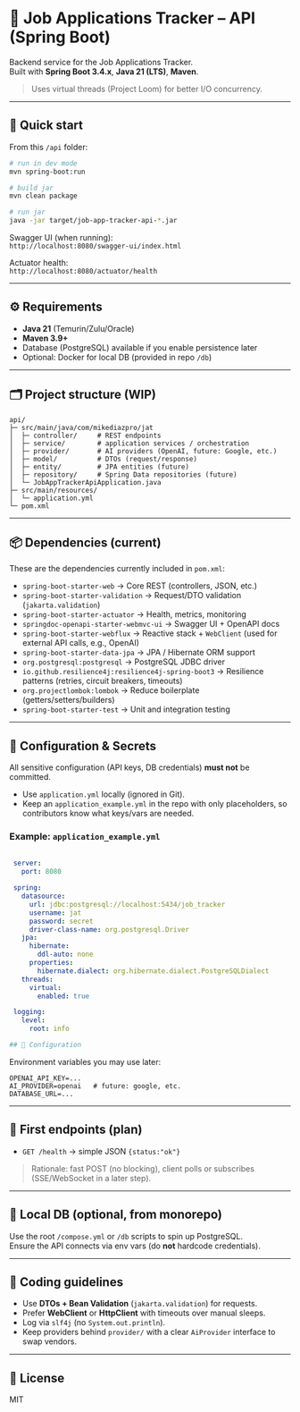 # 🧰 Job Applications Tracker – API (Spring Boot)

Backend service for the Job Applications Tracker.  
Built with **Spring Boot 3.4.x**, **Java 21 (LTS)**, **Maven**.

> Uses virtual threads (Project Loom) for better I/O concurrency.

---

## 🚀 Quick start

From this `/api` folder:

```bash
# run in dev mode
mvn spring-boot:run

# build jar
mvn clean package

# run jar
java -jar target/job-app-tracker-api-*.jar
```

Swagger UI (when running):  
`http://localhost:8080/swagger-ui/index.html`

Actuator health:  
`http://localhost:8080/actuator/health`

---

## ⚙️ Requirements

- **Java 21** (Temurin/Zulu/Oracle)
- **Maven 3.9+**
- Database (PostgreSQL) available if you enable persistence later
- Optional: Docker for local DB (provided in repo `/db`)

---

## 🗂️ Project structure (WIP)

```
api/
├─ src/main/java/com/mikediazpro/jat
│  ├─ controller/     # REST endpoints
│  ├─ service/        # application services / orchestration
│  ├─ provider/       # AI providers (OpenAI, future: Google, etc.)
│  ├─ model/          # DTOs (request/response)
│  ├─ entity/         # JPA entities (future)
│  ├─ repository/     # Spring Data repositories (future)
│  └─ JobAppTrackerApiApplication.java
├─ src/main/resources/
│  └─ application.yml
└─ pom.xml
```

---

## 📦 Dependencies (current)

These are the dependencies currently included in `pom.xml`:

- `spring-boot-starter-web` → Core REST (controllers, JSON, etc.)
- `spring-boot-starter-validation` → Request/DTO validation (`jakarta.validation`)
- `spring-boot-starter-actuator` → Health, metrics, monitoring
- `springdoc-openapi-starter-webmvc-ui` → Swagger UI + OpenAPI docs
- `spring-boot-starter-webflux` → Reactive stack + `WebClient` (used for external API calls, e.g., OpenAI)
- `spring-boot-starter-data-jpa` → JPA / Hibernate ORM support
- `org.postgresql:postgresql` → PostgreSQL JDBC driver
- `io.github.resilience4j:resilience4j-spring-boot3` → Resilience patterns (retries, circuit breakers, timeouts)
- `org.projectlombok:lombok` → Reduce boilerplate (getters/setters/builders)
- `spring-boot-starter-test` → Unit and integration testing

---


## 🔑 Configuration & Secrets

All sensitive configuration (API keys, DB credentials) **must not** be committed.

- Use `application.yml` locally (ignored in Git).
- Keep an `application_example.yml` in the repo with only placeholders, so contributors know what keys/vars are needed.

### Example: `application_example.yml`
```yaml
 
 server:
   port: 8080

 spring:
   datasource:
     url: jdbc:postgresql://localhost:5434/job_tracker
     username: jat
     password: secret
     driver-class-name: org.postgresql.Driver
   jpa:
     hibernate:
       ddl-auto: none
     properties:
       hibernate.dialect: org.hibernate.dialect.PostgreSQLDialect
   threads:
     virtual:
       enabled: true

 logging:
   level:
     root: info

## 🔧 Configuration


```

Environment variables you may use later:

```
OPENAI_API_KEY=...
AI_PROVIDER=openai   # future: google, etc.
DATABASE_URL=...
```

---

## 🧪 First endpoints (plan)

- `GET /health` → simple JSON `{status:"ok"}`

> Rationale: fast POST (no blocking), client polls or subscribes (SSE/WebSocket in a later step).

---

## 🔌 Local DB (optional, from monorepo)

Use the root `/compose.yml` or `/db` scripts to spin up PostgreSQL.  
Ensure the API connects via env vars (do **not** hardcode credentials).

---

## 📝 Coding guidelines

- Use **DTOs + Bean Validation** (`jakarta.validation`) for requests.
- Prefer **WebClient** or **HttpClient** with timeouts over manual sleeps.
- Log via `slf4j` (no `System.out.println`).
- Keep providers behind `provider/` with a clear `AiProvider` interface to swap vendors.

---

## 📄 License

MIT
